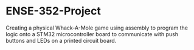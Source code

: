 # ENSE-352-Project
Creating a physical Whack-A-Mole game using assembly to program the logic onto a STM32 microcontroller board to communicate with push buttons and LEDs on a printed circuit board.
